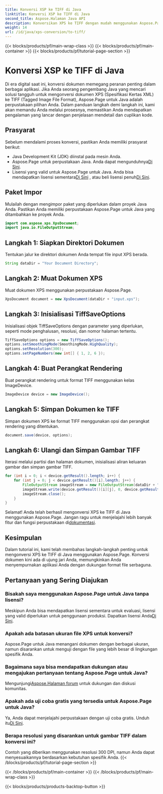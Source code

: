 ```yaml
---
title: Konversi XSP ke TIFF di Java
linktitle: Konversi XSP ke TIFF di Java
second_title: Aspose.Halaman Java API
description: Konversikan XPS ke TIFF dengan mudah menggunakan Aspose.Page untuk Java. Ikuti panduan langkah demi langkah kami untuk integrasi yang lancar. Unduh sekarang!
weight: 14
url: /id/java/xps-conversion/to-tiff/
---
```


{{< blocks/products/pf/main-wrap-class >}}
{{< blocks/products/pf/main-container >}}
{{< blocks/products/pf/tutorial-page-section >}}

# Konversi XSP ke TIFF di Java

Di era digital saat ini, konversi dokumen memegang peranan penting dalam berbagai aplikasi. Jika Anda seorang pengembang Java yang mencari solusi tangguh untuk mengonversi dokumen XPS (Spesifikasi Kertas XML) ke TIFF (Tagged Image File Format), Aspose.Page untuk Java adalah perpustakaan pilihan Anda. Dalam panduan langkah demi langkah ini, kami akan memandu Anda melalui prosesnya, memastikan Anda mendapatkan pengalaman yang lancar dengan penjelasan mendetail dan cuplikan kode.
## Prasyarat
Sebelum mendalami proses konversi, pastikan Anda memiliki prasyarat berikut:
- Java Development Kit (JDK) diinstal pada mesin Anda.
-  Aspose.Page untuk perpustakaan Java. Anda dapat mengunduhnya[Di Sini](https://releases.aspose.com/page/java/).
-  Lisensi yang valid untuk Aspose.Page untuk Java. Anda bisa mendapatkan lisensi sementara[Di Sini](https://purchase.aspose.com/temporary-license/) , atau beli lisensi penuh[Di Sini](https://purchase.aspose.com/buy).
## Paket Impor
Mulailah dengan mengimpor paket yang diperlukan dalam proyek Java Anda. Pastikan Anda memiliki perpustakaan Aspose.Page untuk Java yang ditambahkan ke proyek Anda.
```java
import com.aspose.xps.XpsDocument;
import java.io.FileOutputStream;
```
## Langkah 1: Siapkan Direktori Dokumen
Tentukan jalur ke direktori dokumen Anda tempat file input XPS berada.
```java
String dataDir = "Your Document Directory";
```
## Langkah 2: Muat Dokumen XPS
Muat dokumen XPS menggunakan perpustakaan Aspose.Page.
```java
XpsDocument document = new XpsDocument(dataDir + "input.xps");
```
## Langkah 3: Inisialisasi TiffSaveOptions
Inisialisasi objek TiffSaveOptions dengan parameter yang diperlukan, seperti mode penghalusan, resolusi, dan nomor halaman tertentu.
```java
TiffSaveOptions options = new TiffSaveOptions();
options.setSmoothingMode(SmoothingMode.HighQuality);
options.setResolution(300);
options.setPageNumbers(new int[] { 1, 2, 6 });
```
## Langkah 4: Buat Perangkat Rendering
Buat perangkat rendering untuk format TIFF menggunakan kelas ImageDevice.
```java
ImageDevice device = new ImageDevice();
```
## Langkah 5: Simpan Dokumen ke TIFF
Simpan dokumen XPS ke format TIFF menggunakan opsi dan perangkat rendering yang ditentukan.
```java
document.save(device, options);
```
## Langkah 6: Ulangi dan Simpan Gambar TIFF
Iterasi melalui partisi dan halaman dokumen, inisialisasi aliran keluaran gambar dan simpan gambar TIFF.
```java
for (int i = 0; i < device.getResult().length; i++) {
    for (int j = 0; j < device.getResult()[i].length; j++) {
        FileOutputStream imageStream = new FileOutputStream(dataDir + "XPStoTIFF" + "_" + (i + 1) + "_" + (j + 1) + ".tif");
        imageStream.write(device.getResult()[i][j], 0, device.getResult()[i][j].length);
        imageStream.close();
    }
}
```
 Selamat! Anda telah berhasil mengonversi XPS ke TIFF di Java menggunakan Aspose.Page. Jangan ragu untuk menjelajahi lebih banyak fitur dan fungsi perpustakaan di[dokumentasi](https://reference.aspose.com/page/java/).
## Kesimpulan
Dalam tutorial ini, kami telah membahas langkah-langkah penting untuk mengonversi XPS ke TIFF di Java menggunakan Aspose.Page. Konversi dokumen kini ada di ujung jari Anda, memungkinkan Anda menyempurnakan aplikasi Anda dengan dukungan format file serbaguna.
## Pertanyaan yang Sering Diajukan
### Bisakah saya menggunakan Aspose.Page untuk Java tanpa lisensi?
 Meskipun Anda bisa mendapatkan lisensi sementara untuk evaluasi, lisensi yang valid diperlukan untuk penggunaan produksi. Dapatkan lisensi Anda[Di Sini](https://purchase.aspose.com/buy).
### Apakah ada batasan ukuran file XPS untuk konversi?
Aspose.Page untuk Java menangani dokumen dengan berbagai ukuran, namun disarankan untuk menguji dengan file yang lebih besar di lingkungan spesifik Anda.
### Bagaimana saya bisa mendapatkan dukungan atau mengajukan pertanyaan tentang Aspose.Page untuk Java?
 Mengunjungi[Aspose.Halaman forum](https://forum.aspose.com/c/page/39) untuk dukungan dan diskusi komunitas.
### Apakah ada uji coba gratis yang tersedia untuk Aspose.Page untuk Java?
 Ya, Anda dapat menjelajahi perpustakaan dengan uji coba gratis. Unduh itu[Di Sini](https://releases.aspose.com/).
### Berapa resolusi yang disarankan untuk gambar TIFF dalam konversi ini?
Contoh yang diberikan menggunakan resolusi 300 DPI, namun Anda dapat menyesuaikannya berdasarkan kebutuhan spesifik Anda.
{{< /blocks/products/pf/tutorial-page-section >}}

{{< /blocks/products/pf/main-container >}}
{{< /blocks/products/pf/main-wrap-class >}}

{{< blocks/products/products-backtop-button >}}
